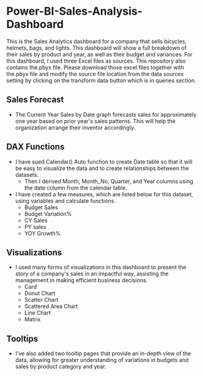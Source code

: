 # Power-BI-Sales-Analysis-Dashboard
This is the Sales Analytics dashboard for a company that sells bicycles, helmets, bags, and lights. This dashboard will show a full breakdown of their sales by product and year, as well as their budget and variances. For this dashboard, I used three Excel files as sources. This repository also contains the.pbyx file. Please download those excel files together with the.pbyx file and modify the source file location from the data sources setting by clicking on the transform data button which is in queries section.

## Sales Forecast
- The Current Year Sales by Date graph forecasts sales for approximately one year based on prior year's sales patterns. This will help the organization arrange their inventor accordingly.

## DAX Functions
- I have sued Calendar() Auto function to create Date table so that it will be easy to visualize the data and to create relationships between the datasets.
  - Then I derived Month, Month_No, Quarter, and Year columns using the date column from the calendar table.
- I have created a few measures, which are listed below for this dataset, using variables and calculate functions.
  - Budget Sales
  - Budget Variation%
  - CY Sales
  - PY sales
  - YOY Growth%

## Visualizations 
- I used many forms of visualizations in this dashboard to present the story of a company's sales in an impactful way, assisting the management in making efficient business decisions.
  - Card
  - Donut Chart
  - Scatter Chart
  - Scattered Area Chart
  - Line Chart
  - Matrix
 
## Tooltips
- I've also added two tooltip pages that provide an in-depth view of the data, allowing for greater understanding of variations in budgets and sales by product category and year.

 

 


